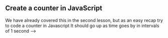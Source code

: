 ## Create a counter in JavaScript

We have already covered this in the second lesson, but as an easy recap try to code a counter in Javascript
It should go up as time goes by in intervals of 1 second -->

<!-- // let cnt = 0;

// function timer() {
//     cnt++;
//     console.log(cnt)
//     return null
// }
// setInterval(timer, 1000) -->
